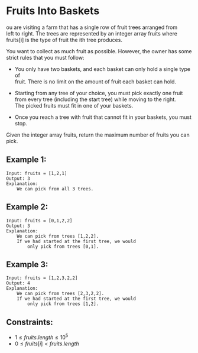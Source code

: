 # Fruits Into Baskets

ou are visiting a farm that has a single row of fruit trees arranged from  
left to right. The trees are represented by an integer array fruits where  
fruits[i] is the type of fruit the ith tree produces.

You want to collect as much fruit as possible. However, the owner has some  
strict rules that you must follow:

* You only have two baskets, and each basket can only hold a single type of  
    fruit. There is no limit on the amount of fruit each basket can hold.

* Starting from any tree of your choice, you must pick exactly one fruit  
    from every tree (including the start tree) while moving to the right.  
    The picked fruits must fit in one of your baskets.

* Once you reach a tree with fruit that cannot fit in your baskets, you must  
    stop.


Given the integer array fruits, return the maximum number of fruits you can  
pick.

 

## Example 1:

    Input: fruits = [1,2,1]
    Output: 3
    Explanation: 
        We can pick from all 3 trees.
        
## Example 2:

    Input: fruits = [0,1,2,2]
    Output: 3
    Explanation: 
        We can pick from trees [1,2,2].
        If we had started at the first tree, we would 
            only pick from trees [0,1].

## Example 3:

    Input: fruits = [1,2,3,2,2]
    Output: 4
    Explanation: 
        We can pick from trees [2,3,2,2].
        If we had started at the first tree, we would 
            only pick from trees [1,2].

 

## Constraints:

* $1 \le fruits.length \le 10^5$
* $0 \le fruits[i] < fruits.length$
